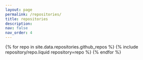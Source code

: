 ```yaml
---
layout: page
permalink: /repositories/
title: repositories
description: 
nav: false
nav_order: 4
---
```


<div class="repositories d-flex flex-wrap flex-md-row flex-column justify-content-between align-items-center">
  {% for repo in site.data.repositories.github_repos %}
    {% include repository/repo.liquid repository=repo %}
  {% endfor %}
</div>
